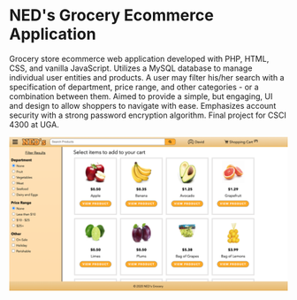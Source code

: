 # NED's Grocery Ecommerce Application

Grocery store ecommerce web application developed with PHP, HTML, CSS, and vanilla JavaScript. Utilizes a MySQL database to manage individual user entities and products. A user may filter his/her search with a specification of department, price range, and other categories - or a combination between them. Aimed to provide a simple, but engaging, UI and design to allow shoppers to navigate with ease. Emphasizes account security with a strong password encryption algorithm. Final project for CSCI 4300 at UGA.

![GroceryEcommerce](grocery_ecommerce.png)
